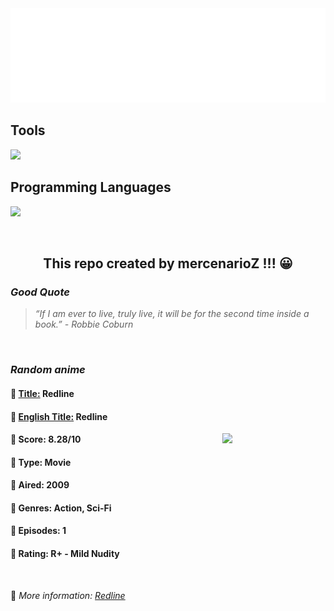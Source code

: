 
<img src="svg/nai.svg" />

<p>
  <h2>Tools</h2>
  <a href="https://skillicons.dev">
    <img src="https://skillicons.dev/icons?i=git,bash,vim,ubuntu,tensorflow,pytorch,docker,raspberrypi" />
  </a>

  <br />

  <h2>Programming Languages</h2>

  <a href="https://skillicons.dev">
    <img src="https://skillicons.dev/icons?i=python,c,cpp" />
  </a>
</p>

<br />

<h2 align="center">This repo created by mercenarioZ !!! 😀</h2>
<h3><i>Good Quote</i></h3>

<blockquote>
<i>
“If I am ever to live, truly live, it will be for the second time inside a book.” - Robbie Coburn
</i>
</blockquote>

<br />

<h3><i>Random anime</i></h3>

<h4>
  <strong>🥭 <u>Title:</u></strong> Redline
</h4>

<h4>🌿 <u>English Title:</u> Redline</h4>

<img align="right" width="165" src=https://cdn.myanimelist.net/images/anime/12/28553.jpg />

<h4>🌱 Score: 8.28/10</h4>

<h4>🌲 Type: Movie</h4>

<h4>🌴 Aired: 2009</h4>

<h4>🌵 Genres: Action, Sci-Fi</h4>

<h4>🥑 Episodes: 1</h4>

<h4>🍏 Rating: R+ - Mild Nudity</h4>

<br />

🍂 *More information: [Redline](https://myanimelist.net/anime/6675/Redline)*
    